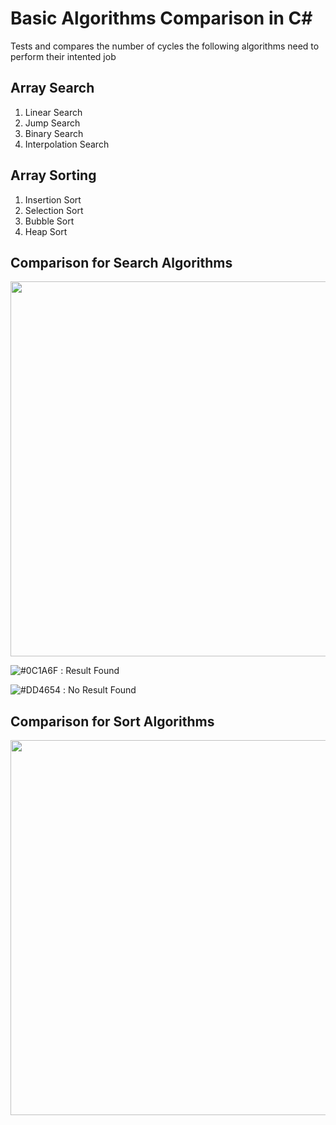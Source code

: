 Basic Algorithms Comparison in C#
=================================

Tests and compares the number of cycles the following algorithms need to perform their intented job

Array Search
------------
1. Linear Search
2. Jump Search
3. Binary Search
4. Interpolation Search

Array Sorting
-------------
1. Insertion Sort
2. Selection Sort
3. Bubble Sort
4. Heap Sort



Comparison for Search Algorithms
--------------------------------
<img src="https://raw.githubusercontent.com/georgekosmidis/SearchAlgorithms/master/README/search_results.png" width="600" />

![#0C1A6F](https://placehold.it/15/0C1A6F/000000?text=+) : Result Found

![#DD4654](https://placehold.it/15/DD4654/000000?text=+) : No Result Found

Comparison for Sort Algorithms
------------------------------
<img src="https://raw.githubusercontent.com/georgekosmidis/SearchAlgorithms/master/README/sort_results.png" width="600" />
